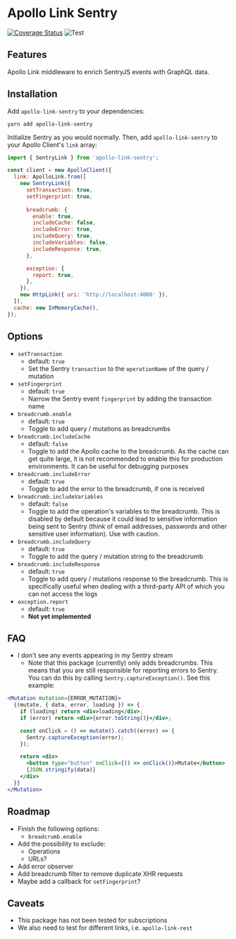 # Apollo Link Sentry

[![Coverage Status](https://coveralls.io/repos/github/DiederikvandenB/apollo-link-sentry/badge.svg)](https://coveralls.io/github/DiederikvandenB/apollo-link-sentry)
![Test](https://github.com/DiederikvandenB/apollo-link-sentry/workflows/Test/badge.svg)

## Features
Apollo Link middleware to enrich SentryJS events with GraphQL data.

## Installation
Add `apollo-link-sentry` to your dependencies:

```
yarn add apollo-link-sentry
```

Initialize Sentry as you would normally. Then, add `apollo-link-sentry` to your Apollo Client's `link` array:
```js
import { SentryLink } from 'apollo-link-sentry';

const client = new ApolloClient({
  link: ApolloLink.from([
    new SentryLink({
      setTransaction: true,
      setFingerprint: true,
      
      breadcrumb: {
        enable: true,
        includeCache: false,
        includeError: true,
        includeQuery: true,
        includeVariables: false,
        includeResponse: true,
      },

      exception: {
        report: true,
      },
    }),
    new HttpLink({ uri: 'http://localhost:4000' }),
  ]),
  cache: new InMemoryCache(),
});
```

## Options
- `setTransaction`
  - default: `true`
  - Set the Sentry `transaction` to the `operationName` of the query / mutation
- `setFingerprint`
  - default: `true`
  - Narrow the Sentry event `fingerprint` by adding the transaction name
- `breadcrumb.enable`
  - default: `true`
  - Toggle to add query / mutations as breadcrumbs
- `breadcrumb.includeCache`
  - default: `false`
  - Toggle to add the Apollo cache to the breadcrumb. As the cache can get quite large, it is not recommended to enable this for production environments. It can be useful for debugging purposes
- `breadcrumb.includeError`
  - default: `true`
  - Toggle to add the error to the breadcrumb, if one is received
- `breadcrumb.includeVariables`
  - default: `false`
  - Toggle to add the operation's variables to the breadcrumb. This is disabled by default because it could lead to sensitive information being sent to Sentry (think of email addresses, passwords and other sensitive user information). Use with caution.
- `breadcrumb.includeQuery`
  - default: `true`
  - Toggle to add the query / mutation string to the breadcrumb
- `breadcrumb.includeResponse`
  - default: `true`
  - Toggle to add query / mutations response to the breadcrumb. This is specifically useful when dealing with a third-party API of which you can not access the logs
- `exception.report`
  - default: `true`
  - **Not yet implemented**

## FAQ
- I don't see any events appearing in my Sentry stream
  - Note that this package (currently) only adds breadcrumbs. This means that you are still responsible for reporting errors to Sentry. You can do this by calling `Sentry.captureException()`. See this example:

```jsx
<Mutation mutation={ERROR_MUTATION}>
  {(mutate, { data, error, loading }) => {
    if (loading) return <div>loading</div>;
    if (error) return <div>{error.toString()}</div>;

    const onClick = () => mutate().catch((error) => {
      Sentry.captureException(error);
    });

    return <div>
      <button type="button" onClick={() => onClick()}>Mutate</button>
      {JSON.stringify(data)}
    </div>
  }}
</Mutation>
``` 
  
## Roadmap
- Finish the following options:
  - `breadcrumb.enable`
- Add the possibility to exclude:
  - Operations
  - URLs?
- Add error observer
- Add breadcrumb filter to remove duplicate XHR requests
- Maybe add a callback for `setFingerprint`?

## Caveats
- This package has not been tested for subscriptions
- We also need to test for different links, i.e. `apollo-link-rest`
